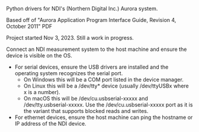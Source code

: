 Python drivers for NDI's (Northern Digital Inc.) Aurora system.

Based off of "Aurora Application Program Interface Guide, Revision 4, October 2011" PDF

Project started Nov 3, 2023. Still a work in progress.

Connect an NDI measurement system to the host machine and ensure the device is visible on the OS.
- For serial devices, ensure the USB drivers are installed and the operating system recognizes the serial port.
    - On Windows this will be a COM port listed in the device manager.
    - On Linux this will be a /dev/tty* device (usually /dev/ttyUSBx where x is a number).
    - On macOS this will be /dev/cu.usbserial-xxxxx and /dev/tty.usbserial-xxxxx. Use the /dev/cu.usbserial-xxxxx port as it is the variant that supports blocked reads and writes.
- For ethernet devices, ensure the host machine can ping the hostname or IP address of the NDI device.
